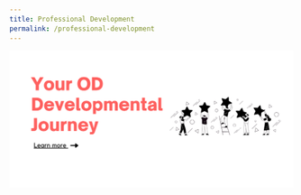 ```yaml
---
title: Professional Development
permalink: /professional-development
---
```

![Alt text for image on Isomer site](/images/OD%20journey.png)